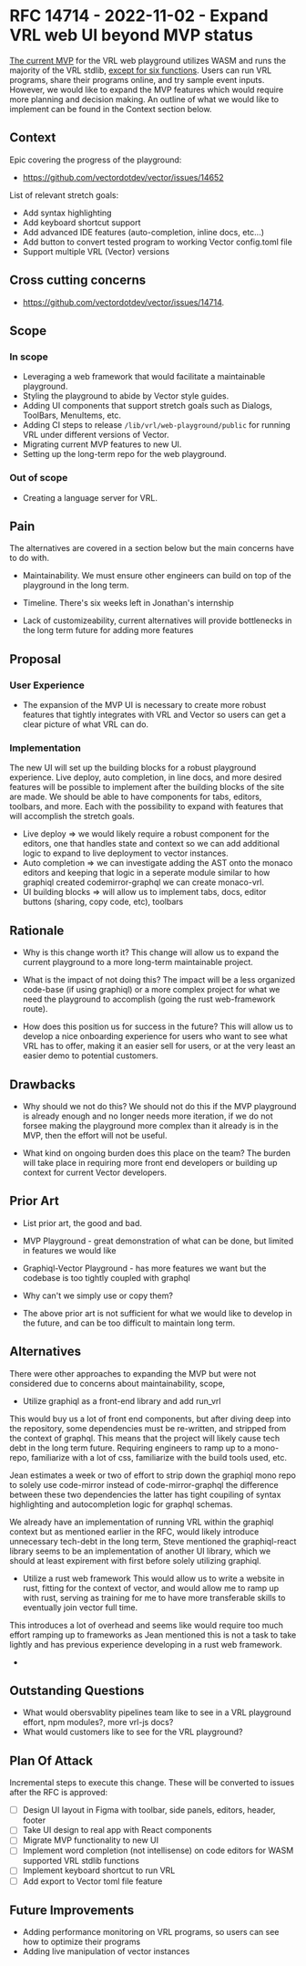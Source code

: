 # RFC 14714 - 2022-11-02 - Expand VRL web UI beyond MVP status

[The current MVP](https://playground.vrl.dev/) for the VRL web
playground utilizes WASM and runs the majority of the VRL stdlib,
[except for six functions](https://github.com/vectordotdev/vector/issues?q=wasm+compatible+label%3A%22vrl%3A+playground%22+is%3Aopen).
Users can run VRL programs, share their programs online, and try
sample event inputs. However, we would like to expand the MVP
features which would require more planning and decision making.
An outline of what we would like to implement can be found in the
Context section below.

## Context

Epic covering the progress of the playground:

- https://github.com/vectordotdev/vector/issues/14652

List of relevant stretch goals:

- Add syntax highlighting
- Add keyboard shortcut support
- Add advanced IDE features (auto-completion, inline docs, etc...)
- Add button to convert tested program to working Vector config.toml file
- Support multiple VRL (Vector) versions

## Cross cutting concerns

- https://github.com/vectordotdev/vector/issues/14714.

## Scope

### In scope

- Leveraging a web framework that would facilitate a maintainable playground.
- Styling the playground to abide by Vector style guides.
- Adding UI components that support stretch goals such as Dialogs, ToolBars, MenuItems, etc.
- Adding CI steps to release `/lib/vrl/web-playground/public` for running VRL under different versions of Vector.
- Migrating current MVP features to new UI.
- Setting up the long-term repo for the web playground.

### Out of scope

- Creating a language server for VRL.

## Pain

The alternatives are covered in a section below but the main
concerns have to do with.

- Maintainability. We must ensure other engineers can build on top of the playground in the long term.

- Timeline. There's six weeks left in Jonathan's internship

- Lack of customizeability, current alternatives will provide bottlenecks in the long term future for adding more features

## Proposal

### User Experience

- The expansion of the MVP UI is necessary to create more robust features that tightly integrates with VRL and Vector so users can get a clear picture of what VRL can do.

### Implementation

The new UI will set up the building blocks for a robust
playground experience. Live deploy, auto completion, in line docs,
and more desired features will be possible to implement after
the building blocks of the site are made. We should be able
to have components for tabs, editors, toolbars, and more.
Each with the possibility to expand with features that will
accomplish the stretch goals.

- Live deploy => we would likely require a robust component for the editors, one that handles state and context so we can add additional logic to expand to live deployment to vector instances.
- Auto completion => we can investigate adding the AST onto the monaco editors and keeping that logic in a seperate module similar to how graphiql created codemirror-graphql we can create monaco-vrl.
- UI building blocks => will allow us to implement tabs, docs, editor buttons (sharing, copy code, etc), toolbars

## Rationale

- Why is this change worth it?
This change will allow us to expand the current playground to a more long-term maintainable project.

- What is the impact of not doing this?
The impact will be a less organized code-base (if using graphiql) or a more complex project for what we need
the playground to accomplish (going the rust web-framework route).

- How does this position us for success in the future?
This will allow us to develop a nice onboarding experience for users who want to see what VRL has to offer,
making it an easier sell for users, or at the very least an easier demo to potential customers.

## Drawbacks

- Why should we not do this?
We should not do this if the MVP playground is already enough and no longer needs more iteration,
if we do not forsee making the playground more complex than it already is in the MVP, then the
effort will not be useful.

- What kind on ongoing burden does this place on the team?
The burden will take place in requiring more front end developers or building up context for
current Vector developers.

## Prior Art

- List prior art, the good and bad.
- MVP Playground - great demonstration of what can be done, but limited in features we would like
- Graphiql-Vector Playground - has more features we want but the codebase is too tightly coupled with graphql

- Why can't we simply use or copy them?
- The above prior art is not sufficient for what we would like to develop in the future, and can be too difficult to maintain long term.

## Alternatives

There were other approaches to expanding the MVP but were not
considered due to concerns about maintainability, scope,

- Utilize graphiql as a front-end library and add run_vrl

This would buy us a lot of front end components, but after
diving deep into the repository, some dependencies must be
re-written, and stripped from the context of graphql. This means
that the project will likely cause tech debt in the long term
future. Requiring engineers to ramp up to a mono-repo, familiarize
with a lot of css, familiarize with the build tools used, etc.

Jean estimates a week or two of effort to strip down the graphiql
mono repo to solely use code-mirror instead of code-mirror-graphql
the difference between these two dependencies the latter has tight
coupiling of syntax highlighting and autocompletion logic for
graphql schemas.

We already have an implementation of running VRL within the graphiql
context but as mentioned earlier in the RFC, would likely introduce
unnecessary tech-debt in the long term, Steve mentioned the
graphiql-react library seems to be an implementation of another
UI library, which we should at least expirement with first before
solely utilizing graphiql.

- Utilize a rust web framework
This would allow us to write a website in rust, fitting for the
context of vector, and would allow me to ramp up with rust, serving
as training for me to have more transferable skills to eventually
join vector full time.

This introduces a lot of overhead and seems like would require too
much effort ramping up to frameworks as Jean mentioned this is
not a task to take lightly and has previous experience developing
in a rust web framework.

-

## Outstanding Questions

- What would obersvablity pipelines team like to see in a VRL playground effort, npm modules?, more vrl-js docs?
- What would customers like to see for the VRL playground?

## Plan Of Attack

Incremental steps to execute this change. These will be converted to issues after the RFC is approved:

- [ ] Design UI layout in Figma with toolbar, side panels, editors, header, footer
- [ ] Take UI design to real app with React components
- [ ] Migrate MVP functionality to new UI
- [ ] Implement word completion (not intellisense) on code editors for WASM supported VRL stdlib functions
- [ ] Implement keyboard shortcut to run VRL
- [ ] Add export to Vector toml file feature

## Future Improvements

- Adding performance monitoring on VRL programs, so users can see how to optimize their programs
- Adding live manipulation of vector instances
